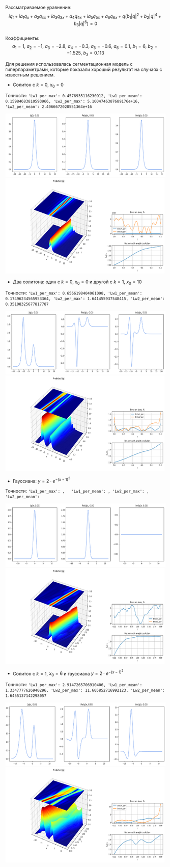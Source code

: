 Рассматриваемое уравнение:  
$$iq_t + ia_1q_x + a_2q_{xx} + ia_3q_{3x} + a_4q_{4x} + ia_5q_{5x} + a_6q_{6x} + q(b_1|q|^2 +b_2|q|^4 + b_3|q|^6)=0$$  
Коэффициенты:  
$$a_1 = 1,\ a_2 = -1,\ a_3 = -2.8,\ a_4 = -0.3,\ a_5 = -0.6,\ a_6 = 0.1,\ b_1 = 6,\ b_2 = -1.525,\ b_3 = 0.113$$  

Для решения использовалась сегментационная модель с гиперпараметрами, которые показали хороший результат на случаях с известным решением.

* Солитон с $k=0$, $x_0=0$

Точности: `'Lw1_per_max': 0.4576935116230912,
 'Lw1_per_mean': 0.15984683810593966,
 'Lw2_per_max': 5.1004746387689176e+16,
 'Lw2_per_mean': 2.4066672028551364e+16`  

<img src="https://github.com/mikhakuv/PINNs/blob/main/pictures/exp64_charts_1.png" width="600" height="200">  

<img src="https://github.com/mikhakuv/PINNs/blob/main/pictures/exp64_charts_2.png" width="500" height="300">  

* Два солитона: один с $k=0$, $x_0=0$ и другой с $k=1$, $x_0=10$

Точности: `'Lw1_per_max': 0.6566198404961098,
 'Lw1_per_mean': 0.17496234565953364,
 'Lw2_per_max': 1.641455937548415,
 'Lw2_per_mean': 0.35108325677817787`  

<img src="https://github.com/mikhakuv/PINNs/blob/main/pictures/exp64_charts_3.png" width="600" height="200">  

<img src="https://github.com/mikhakuv/PINNs/blob/main/pictures/exp64_charts_4.png" width="500" height="300">  

* Гауссиана:  $y = 2\cdot e^{-(x-1)^2}$

Точности: `'Lw1_per_max': ,  
'Lw1_per_mean': ,
 'Lw2_per_max': ,
 'Lw2_per_mean': `  

<img src="https://github.com/mikhakuv/PINNs/blob/main/pictures/exp64_charts_5.png" width="600" height="200">  

<img src="https://github.com/mikhakuv/PINNs/blob/main/pictures/exp64_charts_6.png" width="500" height="300">  

* Солитон с $k=1$, $x_0=6$ и гауссиана $y = 2\cdot e^{-(x-1)^2}$

Точности: `'Lw1_per_max': 2.9147265706910406,
 'Lw1_per_mean': 1.3347777626940296,
 'Lw2_per_max': 11.605852716992123,
 'Lw2_per_mean': 1.6455137142298057`  

<img src="https://github.com/mikhakuv/PINNs/blob/main/pictures/exp64_charts_7.png" width="600" height="200">  

<img src="https://github.com/mikhakuv/PINNs/blob/main/pictures/exp64_charts_8.png" width="500" height="300">  
